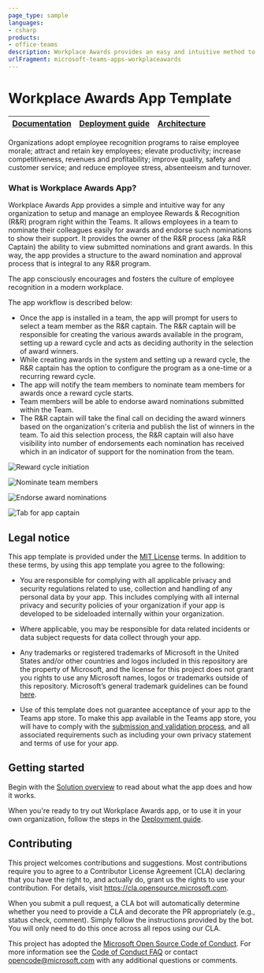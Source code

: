```yaml
---
page_type: sample
languages:
- csharp
products:
- office-teams
description: Workplace Awards provides an easy and intuitive method to reward employees
urlFragment: microsoft-teams-apps-workplaceawards
---
```


# Workplace Awards App Template

| [Documentation](https://github.com/OfficeDev/microsoft-teams-apps-workplaceawards/wiki/Home) | [Deployment guide](https://github.com/OfficeDev/microsoft-teams-apps-workplaceawards/wiki/Deployment-Guide) | [Architecture](https://github.com/OfficeDev/microsoft-teams-apps-workplaceawards/wiki/Solution-Overview) |
| ---- | ---- | ---- |

Organizations adopt employee recognition programs to raise employee morale; attract and retain key employees; elevate productivity; increase competitiveness, revenues and profitability; improve quality, safety and customer service; and reduce employee stress, absenteeism and turnover.

### What is Workplace Awards App?
Workplace Awards App provides a simple and intuitive way for any organization to setup and manage an employee Rewards & Recognition (R&R) program right within the Teams. It allows employees in a team to nominate their colleagues easily for awards and endorse such nominations to show their support. It provides the owner of the R&R process (aka R&R Captain) the ability to view submitted nominations and grant awards. In this way, the app provides a structure to the award nomination and approval process that is integral to any R&R program.

The app consciously encourages and fosters the culture of employee recognition in a modern workplace. 

The app workflow is described below:

 - Once the app is installed in a team, the app will prompt for users to select a team member as the R&R captain. The R&R captain will be responsible for creating the various awards available in the program, setting up a reward cycle and acts as deciding authority in the selection of award winners. 
 - While creating awards in the system and setting up a reward cycle, the R&R captain has the option to configure the program as a one-time or a recurring reward cycle.
 - The app will notify the team members to nominate team members for awards once a reward cycle starts.
 - Team members will be able to endorse award nominations submitted within the Team. 
 - The R&R captain will take the final call on deciding the award winners based on the organization's criteria and publish the list of winners in the team. To aid this selection process, the R&R captain will also have visibility into number of endorsements each nomination has received which in an indicator of support for the nomination from the team. 



![Reward cycle initiation](https://github.com/OfficeDev/microsoft-teams-apps-workplaceawards/wiki/Images/Nominate.png)

![Nominate team members](https://github.com/OfficeDev/microsoft-teams-apps-workplaceawards/wiki/Images/Nominate-2.png)

![Endorse award nominations](https://github.com/OfficeDev/microsoft-teams-apps-workplaceawards/wiki/Images/Endorse.png)

![Tab for app captain](https://github.com/OfficeDev/microsoft-teams-apps-workplaceawards/wiki/Images/Champion_tab.png)

## Legal notice

This app template is provided under the [MIT License](https://github.com/OfficeDev/microsoft-teams-apps-workplaceawards/blob/master/LICENSE) terms.  In addition to these terms, by using this app template you agree to the following:

-	You are responsible for complying with all applicable privacy and security regulations related to use, collection and handling of any personal data by your app.  This includes complying with all internal privacy and security policies of your organization if your app is developed to be sideloaded internally within your organization.

-	Where applicable, you may be responsible for data related incidents or data subject requests for data collect through your app.

-	Any trademarks or registered trademarks of Microsoft in the United States and/or other countries and logos included in this repository are the property of Microsoft, and the license for this project does not grant you rights to use any Microsoft names, logos or trademarks outside of this repository.  Microsoft’s general trademark guidelines can be found [here](https://www.microsoft.com/en-us/legal/intellectualproperty/trademarks/usage/general.aspx).

-	Use of this template does not guarantee acceptance of your app to the Teams app store.  To make this app available in the Teams app store, you will have to comply with the [submission and validation process](https://docs.microsoft.com/en-us/microsoftteams/platform/concepts/deploy-and-publish/appsource/publish), and all associated requirements such as including your own privacy statement and terms of use for your app.


## Getting started

Begin with the [Solution overview](https://github.com/OfficeDev/microsoft-teams-apps-workplaceawards/wiki/Solution-overview) to read about what the app does and how it works.

When you're ready to try out Workplace Awards app, or to use it in your own organization, follow the steps in the [Deployment guide](https://github.com/OfficeDev/microsoft-teams-apps-workplaceawards/wiki/Deployment-guide).

## Contributing

This project welcomes contributions and suggestions.  Most contributions require you to agree to a
Contributor License Agreement (CLA) declaring that you have the right to, and actually do, grant us
the rights to use your contribution. For details, visit https://cla.opensource.microsoft.com.

When you submit a pull request, a CLA bot will automatically determine whether you need to provide
a CLA and decorate the PR appropriately (e.g., status check, comment). Simply follow the instructions
provided by the bot. You will only need to do this once across all repos using our CLA.

This project has adopted the [Microsoft Open Source Code of Conduct](https://opensource.microsoft.com/codeofconduct/).
For more information see the [Code of Conduct FAQ](https://opensource.microsoft.com/codeofconduct/faq/) or
contact [opencode@microsoft.com](mailto:opencode@microsoft.com) with any additional questions or comments.
